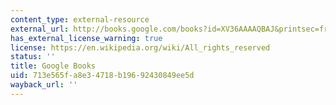 ```yaml
---
content_type: external-resource
external_url: http://books.google.com/books?id=XV36AAAAQBAJ&printsec=frontcover
has_external_license_warning: true
license: https://en.wikipedia.org/wiki/All_rights_reserved
status: ''
title: Google Books
uid: 713e565f-a8e3-4718-b196-92430849ee5d
wayback_url: ''
---
```

